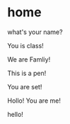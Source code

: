 # home

what's your name?

You is class!

We are Famliy!

This is a pen!

You are set!

Hollo! You are me!

hello!
